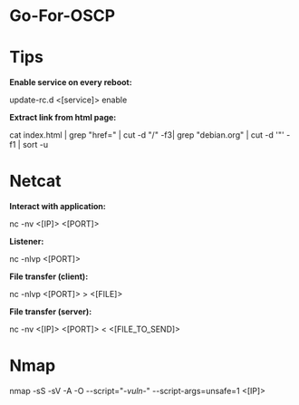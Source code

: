 # Go-For-OSCP

# Tips
<b>Enable service on every reboot:</b>

update-rc.d <[service]> enable

<b>Extract link from html page:</b>

cat index.html | grep "href=" | cut -d "/" -f3| grep "debian.org" | cut -d '"' -f1 | sort -u

# Netcat
<b>Interact with application:</b>

nc -nv <[IP]> <[PORT]>

<b>Listener:</b>

nc -nlvp <[PORT]>

<b>File transfer (client):</b>

nc -nlvp <[PORT]> > <[FILE]>

<b>File transfer (server):</b>

nc -nv <[IP]> <[PORT]> < <[FILE_TO_SEND]>






# Nmap
nmap -sS -sV -A -O --script="*-vuln-*" --script-args=unsafe=1 <[IP]>
